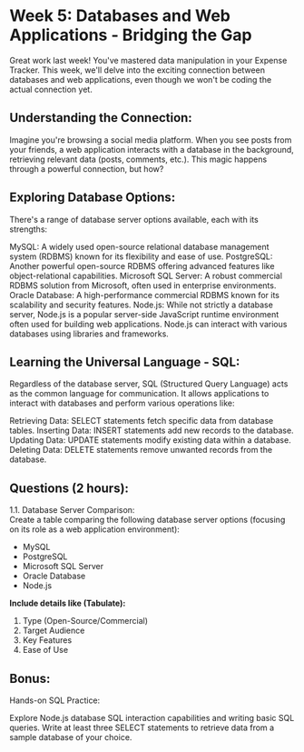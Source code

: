 # Week 5: Databases and Web Applications - Bridging the Gap 

Great work last week! You've mastered data manipulation in your Expense Tracker. This week, we'll delve into the exciting connection between databases and web applications, even though we won't be coding the actual connection yet.

## Understanding the Connection:

Imagine you're browsing a social media platform. When you see posts from your friends, a web application interacts with a database in the background, retrieving relevant data (posts, comments, etc.). This magic happens through a powerful connection, but how?

## Exploring Database Options:

There's a range of database server options available, each with its strengths:

MySQL: A widely used open-source relational database management system (RDBMS) known for its flexibility and ease of use.
PostgreSQL: Another powerful open-source RDBMS offering advanced features like object-relational capabilities.
Microsoft SQL Server: A robust commercial RDBMS solution from Microsoft, often used in enterprise environments.
Oracle Database: A high-performance commercial RDBMS known for its scalability and security features.
Node.js: While not strictly a database server, Node.js is a popular server-side JavaScript runtime environment often used for building web applications. Node.js can interact with various databases using libraries and frameworks.

## Learning the Universal Language - SQL:

Regardless of the database server, SQL (Structured Query Language) acts as the common language for communication. It allows applications to interact with databases and perform various operations like:

Retrieving Data: SELECT statements fetch specific data from database tables.
Inserting Data: INSERT statements add new records to the database.
Updating Data: UPDATE statements modify existing data within a database.
Deleting Data: DELETE statements remove unwanted records from the database.

## Questions (2 hours):

1.1. Database Server Comparison:  
Create a table comparing the following database server options (focusing on its role as a web application environment): 
* MySQL
* PostgreSQL
* Microsoft SQL Server
* Oracle Database
* Node.js 

**Include details like (Tabulate):**

1. Type (Open-Source/Commercial)
2. Target Audience
3. Key Features
4. Ease of Use

## Bonus: 
Hands-on SQL Practice: 

Explore Node.js database SQL interaction capabilities and writing basic SQL queries. Write at least three SELECT statements to retrieve data from a sample database of your choice. 
